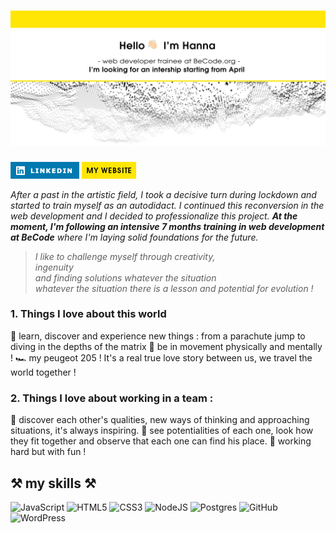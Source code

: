 # ![fluxnas](https://github.com/fluxnas/fluxnas/blob/baa41e476284375597b08b26504be91a98e0824d/github.jpg)

[![linkedin](https://github.com/fluxnas/fluxnas/blob/509b8f5f792d9e1f1fe7ef5d3dd159d7b5102b11/linkedin.png)](https://www.linkedin.com/in/hanna-connier-autajon/) 
[![mywebsite](https://github.com/fluxnas/fluxnas/blob/45a72e8a862330424c4520273bf9c064d464bbdb/mywebsite.png)](https://studio-3000.com/)

_After a past in the artistic field, I took a decisive turn during lockdown and started to train myself as an autodidact. I continued this reconversion in the web development and I decided to professionalize this project. **At the moment, I'm following an intensive 7 months training in web development at BeCode** where I'm laying solid foundations for the future._   

> _I like to challenge myself through creativity,    
> ingenuity    
> and finding solutions whatever the situation  
> whatever the situation there is a lesson and potential for evolution !_   
    
 ### 1. Things I love about this world 
🌱 learn, discover and experience new things : from a parachute jump to diving in the depths of the matrix
👣 be in movement physically and mentally ! 
🏎 my peugeot 205 ! It's a real true love story between us, we travel the world together !
   
### 2. Things I love about working in a team :
💎 discover each other's qualities, new ways of thinking and approaching situations, it's always inspiring.
💬 see potentialities of each one, look how they fit together and observe that each one can find his place. 
🥳 working hard but with fun !

## ⚒️ my skills ⚒️

![JavaScript](https://img.shields.io/badge/javascript-%23323330.svg?style=for-the-badge&logo=javascript&logoColor=%23F7DF1E)
![HTML5](https://img.shields.io/badge/html5-%23E34F26.svg?style=for-the-badge&logo=html5&logoColor=white)
![CSS3](https://img.shields.io/badge/css3-%231572B6.svg?style=for-the-badge&logo=css3&logoColor=white)
![NodeJS](https://img.shields.io/badge/node.js-6DA55F?style=for-the-badge&logo=node.js&logoColor=white)
![Postgres](https://img.shields.io/badge/postgres-%23316192.svg?style=for-the-badge&logo=postgresql&logoColor=white)
![GitHub](https://img.shields.io/badge/github-%23121011.svg?style=for-the-badge&logo=github&logoColor=white)
![WordPress](https://img.shields.io/badge/WordPress-%23117AC9.svg?style=for-the-badge&logo=WordPress&logoColor=white)
